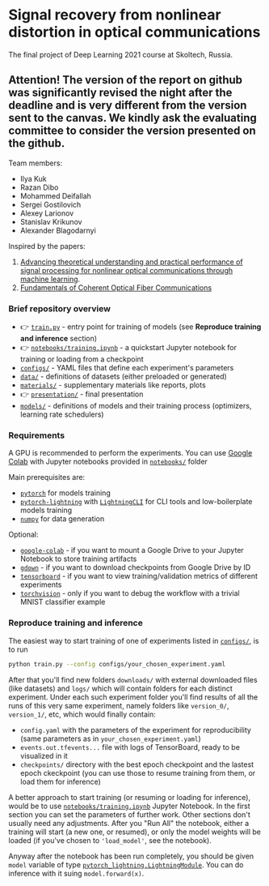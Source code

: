 # Signal recovery from nonlinear distortion in optical communications
The final project of Deep Learning 2021 course at Skoltech, Russia.

## Attention! The version of the report on github was significantly revised the night after the deadline and is very different from the version sent to the canvas. We kindly ask the evaluating committee to consider the version presented on the github.

Team members:
* Ilya Kuk
* Razan Dibo
* Mohammed Deifallah
* Sergei Gostilovich
* Alexey Larionov
* Stanislav Krikunov
* Alexander Blagodarnyi

Inspired by the papers:

1. [Advancing theoretical understanding and practical performance of signal processing for nonlinear optical communications through machine learning](https://www.nature.com/articles/s41467-020-17516-7).
2. [Fundamentals of Coherent Optical Fiber Communications ](https://www.osapublishing.org/jlt/abstract.cfm?URI=jlt-34-1-157)

### Brief repository overview
* 👉 [`train.py`](train.py) - entry point for training of models (see
  **Reproduce training and inference** section)
* 👉 [`notebooks/training.ipynb`](notebooks/training.ipynb) - a quickstart Jupyter
  notebook for training or loading from a checkpoint
* [`configs/`](configs/) - YAML files that define each experiment's parameters
* [`data/`](data/) - definitions of datasets (either preloaded or generated)
* [`materials/`](materials/) - supplementary materials like reports, plots
* 👉 [`presentation/`](presentation/) - final presentation
* [`models/`](models/) - definitions of models and their training process (optimizers, learning rate schedulers)

### Requirements
A GPU is recommended to perform the experiments. You can use [Google
Colab](colab.research.google.com) with Jupyter notebooks provided in
[`notebooks/`](notebooks/) folder

Main prerequisites are:

- [`pytorch`](http://pytorch.org/) for models training
- [`pytorch-lightning`](https://www.pytorchlightning.ai/) with [`LightningCLI`](https://pytorch-lightning.readthedocs.io/en/latest/common/lightning_cli.html#lightningcli) for CLI tools and low-boilerplate models training
- [`numpy`](https://anaconda.org/anaconda/numpy) for data generation

Optional:
- [`google-colab`](https://anaconda.org/conda-forge/google-colab) - if you want to mount a Google Drive to your Jupyter Notebook to store training artifacts
- [`gdown`](https://anaconda.org/conda-forge/gdown) - if you want to download checkpoints from Google Drive by ID
- [`tensorboard`](https://anaconda.org/conda-forge/tensorboard) - if you want to view training/validation metrics of different experiments
- [`torchvision`](https://anaconda.org/pytorch/torchvision) - only if you want to debug the workflow with a trivial MNIST classifier example


<!TODO:
For convenience, a ready to use conda [environment](environment.yml) is provided. 
To create a new python environment with all the required packages, you can run:
```shell
conda env create -f environment.yml
conda activate dyconv
```
!>

### Reproduce training and inference
The easiest way to start training of one of experiments listed in [`configs/`](configs/), is to run
```bash
python train.py --config configs/your_chosen_experiment.yaml
```
After that you'll find new folders `downloads/` with external downloaded files (like datasets) and `logs/` which will contain folders for each distinct experiment. Under each such experiment folder you'll find results of all the runs of this very same experiment, namely folders like `version_0/`, `version_1/`, etc, which would finally contain:
- `config.yaml` with the parameters of the experiment for reproducibility (same parameters as in `your_chosen_experiment.yaml`)
- `events.out.tfevents...` file with logs of TensorBoard, ready to be visualized in it
- `checkpoints/` directory with the best epoch checkpoint and the lastest epoch ckeckpoint (you can use those to resume training from them, or load them for inference)

A better approach to start training (or resuming or loading for inference), would be to use [`notebooks/training.ipynb`](notebooks/training.ipynb) Jupyter Notebook. In the first section you can set the parameters of further work. Other sections don't usually need any adjustments. After you "Run All" the notebook, either a training will start (a new one, or resumed), or only the model weights will be loaded (if you've chosen to `'load_model'`, see the notebook). 

Anyway after the notebook has been run completely, you should be given `model` variable of type [`pytorch_lightning.LightningModule`](https://pytorch-lightning.readthedocs.io/en/latest/common/lightning_module.html#inference). You can do inference with it suing `model.forward(x)`.
